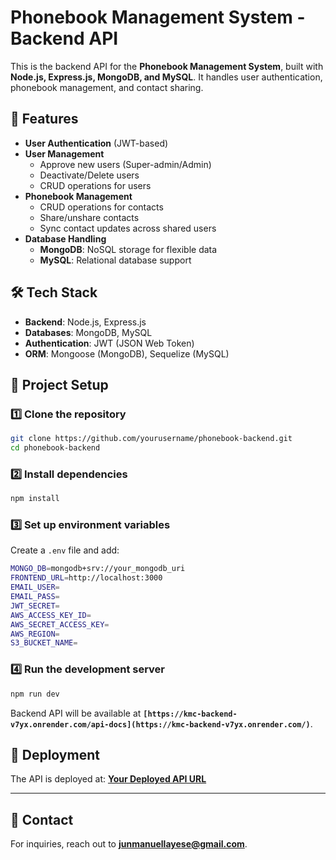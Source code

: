 # Phonebook Management System - Backend API

This is the backend API for the **Phonebook Management System**, built with **Node.js, Express.js, MongoDB, and MySQL**. It handles user authentication, phonebook management, and contact sharing.

## 🚀 Features

- **User Authentication** (JWT-based)
- **User Management**
  - Approve new users (Super-admin/Admin)
  - Deactivate/Delete users
  - CRUD operations for users
- **Phonebook Management**
  - CRUD operations for contacts
  - Share/unshare contacts
  - Sync contact updates across shared users
- **Database Handling**
  - **MongoDB**: NoSQL storage for flexible data
  - **MySQL**: Relational database support

## 🛠️ Tech Stack

- **Backend**: Node.js, Express.js
- **Databases**: MongoDB, MySQL
- **Authentication**: JWT (JSON Web Token)
- **ORM**: Mongoose (MongoDB), Sequelize (MySQL)

## 📂 Project Setup

### 1️⃣ Clone the repository
```sh
git clone https://github.com/yourusername/phonebook-backend.git
cd phonebook-backend
```

### 2️⃣ Install dependencies
```sh
npm install
```

### 3️⃣ Set up environment variables  
Create a `.env` file and add:
```sh
MONGO_DB=mongodb+srv://your_mongodb_uri
FRONTEND_URL=http://localhost:3000
EMAIL_USER=
EMAIL_PASS=
JWT_SECRET=
AWS_ACCESS_KEY_ID=
AWS_SECRET_ACCESS_KEY=
AWS_REGION=
S3_BUCKET_NAME=
```

### 4️⃣ Run the development server
```sh
npm run dev
```
Backend API will be available at **`[https://kmc-backend-v7yx.onrender.com/api-docs](https://kmc-backend-v7yx.onrender.com/)`**.

## 🚀 Deployment
The API is deployed at: **[Your Deployed API URL](#)**  

---

## 📧 Contact
For inquiries, reach out to **junmanuellayese@gmail.com**.
